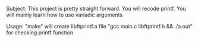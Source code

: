 Subject:
   This project is pretty straight forward. You will recode printf.
   You will mainly learn how to use variadic arguments
   
Usage:
  "make" will create libftprintf.a file 
  "gcc main.c libftprintf.h && ./a.out" for checking printf function
  
